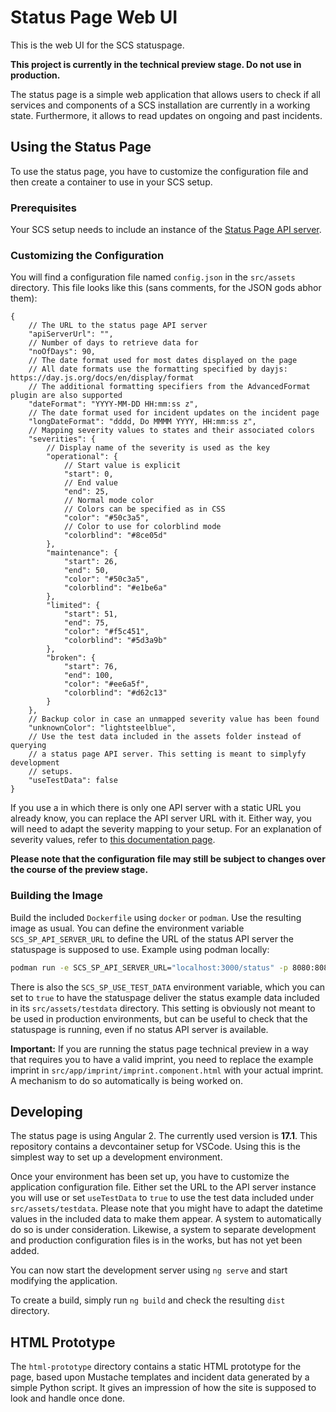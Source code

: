 # Status Page Web UI

This is the web UI for the SCS statuspage.

**This project is currently in the technical preview stage. Do not use in production.**

The status page is a simple web application that allows users to check if all services and components of a SCS installation are currently in a working state. Furthermore, it allows to read updates on ongoing and past incidents.

## Using the Status Page

To use the status page, you have to customize the configuration file and then create a container to use in your SCS setup.

### Prerequisites

Your SCS setup needs to include an instance of the [Status Page API server](https://github.com/SovereignCloudStack/status-page-api).

### Customizing the Configuration

You will find a configuration file named `config.json` in the `src/assets` directory. This file looks like this (sans comments, for the JSON gods abhor them):

```json5
{
    // The URL to the status page API server
    "apiServerUrl": "",
    // Number of days to retrieve data for
    "noOfDays": 90,
    // The date format used for most dates displayed on the page
    // All date formats use the formatting specified by dayjs: https://day.js.org/docs/en/display/format
    // The additional formatting specifiers from the AdvancedFormat plugin are also supported
    "dateFormat": "YYYY-MM-DD HH:mm:ss z",
    // The date format used for incident updates on the incident page
    "longDateFormat": "dddd, Do MMMM YYYY, HH:mm:ss z",
    // Mapping severity values to states and their associated colors
    "severities": {
        // Display name of the severity is used as the key
        "operational": {
            // Start value is explicit
            "start": 0,
            // End value
            "end": 25,
            // Normal mode color
            // Colors can be specified as in CSS
            "color": "#50c3a5",
            // Color to use for colorblind mode
            "colorblind": "#8ce05d"
        },
        "maintenance": {
            "start": 26,
            "end": 50,
            "color": "#50c3a5",
            "colorblind": "#e1be6a"
        },
        "limited": {
            "start": 51,
            "end": 75,
            "color": "#f5c451",
            "colorblind": "#5d3a9b"
        },
        "broken": {
            "start": 76,
            "end": 100,
            "color": "#ee6a5f",
            "colorblind": "#d62c13"
        }
    },
    // Backup color in case an unmapped severity value has been found
    "unknownColor": "lightsteelblue",
    // Use the test data included in the assets folder instead of querying
    // a status page API server. This setting is meant to simplyfy development
    // setups.
    "useTestData": false
}
```

If you use a in which there is only one API server with a static URL you already know, you can replace the API server URL with it. Either way, you will need to adapt the severity mapping to your setup. For an explanation of severity values, refer to [this documentation page](https://docs.scs.community/standards/scs-0402-v1-status-page-openapi-spec-decision#severity).

**Please note that the configuration file may still be subject to changes over the course of the preview stage.**

### Building the Image

Build the included `Dockerfile` using `docker` or `podman`. Use the resulting image as usual. You can define the environment variable `SCS_SP_API_SERVER_URL` to define the URL of the status API server the statuspage is supposed to use. Example using podman locally:

```sh
podman run -e SCS_SP_API_SERVER_URL="localhost:3000/status" -p 8080:8080 scs-status-page-web
```

There is also the `SCS_SP_USE_TEST_DATA` environment variable, which you can set to `true` to have the statuspage deliver the status example data included in its `src/assets/testdata` directory. This setting is obviously not meant to be used in production environments, but can be useful to check that the statuspage is running, even if no status API server is available.

**Important:** If you are running the status page technical preview in a way that requires you to have a valid imprint, you need to replace the example imprint in `src/app/imprint/imprint.component.html` with your actual imprint. A mechanism to do so automatically is being worked on.

## Developing

The status page is using Angular 2. The currently used version is **17.1**. This repository contains a devcontainer setup for VSCode. Using this is the simplest way to set up a development environment.

Once your environment has been set up, you have to customize the application configuration file. Either set the URL to the API server instance you will use or set `useTestData` to `true` to use the test data included under `src/assets/testdata`. Please note that you might have to adapt the datetime values in the included data to make them appear. A system to automatically do so is under consideration. Likewise, a system to separate development and production configuration files is in the works, but has not yet been added.

You can now start the development server using `ng serve` and start modifying the application.

To create a build, simply run `ng build` and check the resulting `dist` directory.

## HTML Prototype

The `html-prototype` directory contains a static HTML prototype for the page, based upon Mustache templates and incident data generated by a simple Python script. It gives an impression of how the site is supposed to look and handle once done.

